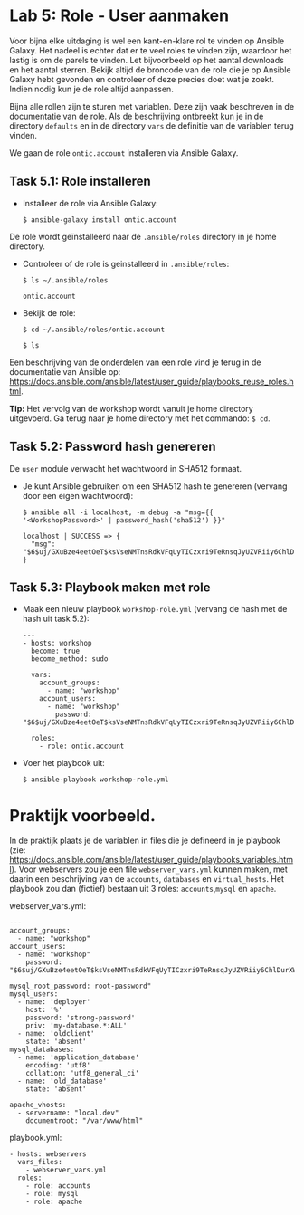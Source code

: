 # Lab 5: Role - User aanmaken
Voor bijna elke uitdaging is wel een kant-en-klare rol te vinden op Ansible Galaxy. Het nadeel is echter dat er te veel roles te vinden zijn, waardoor het lastig is om de parels te vinden. Let bijvoorbeeld op het aantal downloads en het aantal sterren. Bekijk altijd de broncode van de role die je op Ansible Galaxy hebt gevonden en controleer of deze precies doet wat je zoekt. Indien nodig kun je de role altijd aanpassen.

Bijna alle rollen zijn te sturen met variablen. Deze zijn vaak beschreven in de documentatie van de role. Als de beschrijving ontbreekt kun je in de directory ``defaults`` en in de directory ``vars`` de definitie van de variablen terug vinden.

We gaan de role ``ontic.account`` installeren via Ansible Galaxy. 

## Task 5.1: Role installeren

* Installeer de role via Ansible Galaxy:

  ``$ ansible-galaxy install ontic.account``

De role wordt geïnstalleerd naar de ``.ansible/roles`` directory in je home directory. 

* Controleer of de role is geinstalleerd in ``.ansible/roles``:

  ``$ ls ~/.ansible/roles``
  
  ```
  ontic.account
  ```  

* Bekijk de role:

  ``$ cd ~/.ansible/roles/ontic.account``
  
  ``$ ls``
  
Een beschrijving van de onderdelen van een role vind je terug in de documentatie van Ansible op: https://docs.ansible.com/ansible/latest/user_guide/playbooks_reuse_roles.html.

**Tip:** Het vervolg van de workshop wordt vanuit je home directory uitgevoerd. Ga terug naar je home directory met het commando: ``$ cd``.

## Task 5.2: Password hash genereren
De ``user`` module verwacht het wachtwoord in SHA512 formaat. 

* Je kunt Ansible gebruiken om een SHA512 hash te genereren (vervang <WorkshopPassword> door een eigen wachtwoord):

  ``$ ansible all -i localhost, -m debug -a "msg={{ '<WorkshopPassword>' | password_hash('sha512') }}"``

  ```
  localhost | SUCCESS => {
    "msg": "$6$uj/GXuBze4eetOeT$ksVseNMTnsRdkVFqUyTICzxri9TeRnsqJyUZVRiiy6ChlDurXWsTkAOdPuSNOPJtPNnzkmrXzfx753hglmH5M/"
  }
  ```

## Task 5.3: Playbook maken met role

* Maak een nieuw playbook ``workshop-role.yml`` (vervang de hash met de hash uit task 5.2):

  ```
  ---
  - hosts: workshop
    become: true
    become_method: sudo

    vars:
      account_groups:
        - name: "workshop"
      account_users:
        - name: "workshop"
          password: "$6$uj/GXuBze4eetOeT$ksVseNMTnsRdkVFqUyTICzxri9TeRnsqJyUZVRiiy6ChlDurXWsTkAOdPuSNOPJtPNnzkmrXzfx753hglmH5M/"

    roles:
      - role: ontic.account
  ```

* Voer het playbook uit:

  ``$ ansible-playbook workshop-role.yml``

# Praktijk voorbeeld.
In de praktijk plaats je de variablen in files die je defineerd in je playbook (zie: https://docs.ansible.com/ansible/latest/user_guide/playbooks_variables.html). Voor webservers zou je een file ``webserver_vars.yml`` kunnen maken, met daarin een beschrijving van de ``accounts``, ``databases`` en ``virtual_hosts``. Het playbook zou dan (fictief) bestaan uit 3 roles: ``accounts``,``mysql`` en ``apache``.

webserver_vars.yml:

```
---
account_groups:
  - name: "workshop"
account_users:
  - name: "workshop"
    password: "$6$uj/GXuBze4eetOeT$ksVseNMTnsRdkVFqUyTICzxri9TeRnsqJyUZVRiiy6ChlDurXWsTkAOdPuSNOPJtPNnzkmrXzfx753hglmH5M/"

mysql_root_password: root-password"
mysql_users:
  - name: 'deployer'
    host: '%'
    password: 'strong-password'
    priv: 'my-database.*:ALL'
  - name: 'oldclient'
    state: 'absent'
mysql_databases:
  - name: 'application_database'
    encoding: 'utf8'
    collation: 'utf8_general_ci'
  - name: 'old_database'
    state: 'absent'

apache_vhosts:
  - servername: "local.dev"
    documentroot: "/var/www/html"
```

playbook.yml:

```
- hosts: webservers
  vars_files:
    - webserver_vars.yml
  roles:
    - role: accounts
    - role: mysql
    - role: apache
```



  

